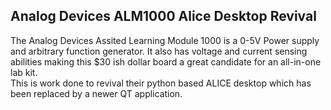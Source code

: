 ## Analog Devices ALM1000 Alice Desktop Revival

The Analog Devices Assited Learning Module 1000 is a 0-5V Power supply and
arbitrary function generator.  It also has voltage and current sensing abilities
making this $30 ish dollar board a great candidate for an all-in-one lab kit.  
This is work done to revival their python based ALICE desktop which has been
replaced by a newer QT application.